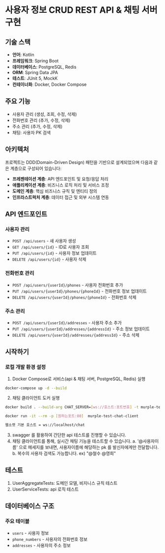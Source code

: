 
# 사용자 정보 CRUD REST API & 채팅 서버 구현 


## 기술 스택

- **언어**: Kotlin
- **프레임워크**: Spring Boot
- **데이터베이스**: PostgreSQL, Redis
- **ORM**: Spring Data JPA
- **테스트**: JUnit 5, MockK
- **컨테이너화**: Docker, Docker Compose

## 주요 기능

- 사용자 관리 (생성, 조회, 수정, 삭제)
- 전화번호 관리 (추가, 수정, 삭제)
- 주소 관리 (추가, 수정, 삭제)
- 채팅: 사용자 PK 검색

## 아키텍처

프로젝트는 DDD(Domain-Driven Design) 패턴을 기반으로 설계되었으며 다음과 같은 계층으로 구성되어 있습니다:

- **프레젠테이션 계층**: API 엔드포인트 및 요청/응답 처리
- **애플리케이션 계층**: 비즈니스 로직 처리 및 서비스 조정
- **도메인 계층**: 핵심 비즈니스 규칙 및 엔티티 정의
- **인프라스트럭처 계층**: 데이터 접근 및 외부 시스템 연동



## API 엔드포인트

### 사용자 관리

- `POST /api/users` - 새 사용자 생성
- `GET /api/users/{id}` - ID로 사용자 조회
- `PUT /api/users/{id}` - 사용자 정보 업데이트
- `DELETE /api/users/{id}` - 사용자 삭제


### 전화번호 관리

- `POST /api/users/{userId}/phones` - 사용자 전화번호 추가
- `PUT /api/users/{userId}/phones/{phoneId}` - 전화번호 정보 업데이트
- `DELETE /api/users/{userId}/phones/{phoneId}` - 전화번호 삭제

### 주소 관리

- `POST /api/users/{userId}/addresses` - 사용자 주소 추가
- `PUT /api/users/{userId}/addresses/{addressId}` - 주소 정보 업데이트
- `DELETE /api/users/{userId}/addresses/{addressId}` - 주소 삭제

## 시작하기


### 로컬 개발 환경 설정

1. Docker Compose로 서비스(api & 채팅 서버, PostgreSQL, Redis) 실행

```bash
docker-compose up -d --build
```

2. 채팅 클라이언트 도커 실행
```bash
docker build . --build-arg CHAT_SERVER=[ws://호스트:포트번호] -t murple-test-chat-client .

docker run -it --rm -p [원하는포트:80]  murple-test-chat-client

웹소켓 기본 호스트 = ws://localhost/chat 
```
3. swagger 를 활용하여 간단한 api 테스트를 진행할 수 있습니다. 
4. 채팅 클라이언트를 통해, 실시간 채팅 기능을 테스트할 수 있습니다.
   a. '@사용자이름' 으로 메세지를 보내면, 사용자이름에 해당하는 pk 를 발신자에게만 전달합니다.
   b. 복수의 사용자 검색도 가능합니다. ex) "@철수 @영희"



## 테스트

1. UserAggregateTests: 도메인 모델, 비지니스 규칙 테스트  
2. UserServiceTests: api 로직 테스트 


## 데이터베이스 구조

### 주요 테이블

- `users` - 사용자 정보
- `phone_numbers` - 사용자의 전화번호 정보
- `addresses` - 사용자의 주소 정보

